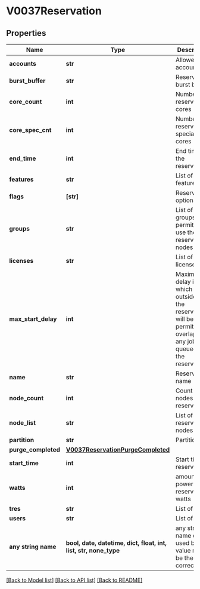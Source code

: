 # V0037Reservation


## Properties
Name | Type | Description | Notes
------------ | ------------- | ------------- | -------------
**accounts** | **str** | Allowed accounts | [optional] 
**burst_buffer** | **str** | Reserved burst buffer | [optional] 
**core_count** | **int** | Number of reserved cores | [optional] 
**core_spec_cnt** | **int** | Number of reserved specialized cores | [optional] 
**end_time** | **int** | End time of the reservation | [optional] 
**features** | **str** | List of features | [optional] 
**flags** | **[str]** | Reservation options | [optional] 
**groups** | **str** | List of groups permitted to use the reserved nodes | [optional] 
**licenses** | **str** | List of licenses | [optional] 
**max_start_delay** | **int** | Maximum delay in which jobs outside of the reservation will be permitted to overlap once any jobs are queued for the reservation | [optional] 
**name** | **str** | Reservationn name | [optional] 
**node_count** | **int** | Count of nodes reserved | [optional] 
**node_list** | **str** | List of reserved nodes | [optional] 
**partition** | **str** | Partition | [optional] 
**purge_completed** | [**V0037ReservationPurgeCompleted**](V0037ReservationPurgeCompleted.md) |  | [optional] 
**start_time** | **int** | Start time of reservation | [optional] 
**watts** | **int** | amount of power to reserve in watts | [optional] 
**tres** | **str** | List of TRES | [optional] 
**users** | **str** | List of users | [optional] 
**any string name** | **bool, date, datetime, dict, float, int, list, str, none_type** | any string name can be used but the value must be the correct type | [optional]

[[Back to Model list]](../README.md#documentation-for-models) [[Back to API list]](../README.md#documentation-for-api-endpoints) [[Back to README]](../README.md)



